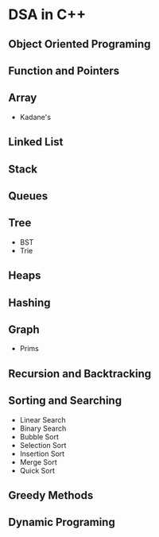 # DSA in C++
## Object Oriented Programing
## Function and Pointers
## Array
* Kadane's
## Linked List
## Stack
## Queues
## Tree
* BST 
* Trie
## Heaps
## Hashing
## Graph
* Prims
## Recursion and Backtracking
## Sorting and Searching
* Linear Search
* Binary Search
* Bubble Sort
* Selection Sort
* Insertion Sort
* Merge Sort
* Quick Sort
## Greedy Methods
## Dynamic Programing
